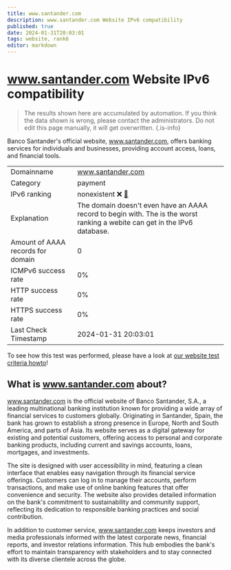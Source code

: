```yaml
---
title: www.santander.com
description: www.santander.com Website IPv6 compatibility
published: true
date: 2024-01-31T20:03:01
tags: website, rank6
editor: markdown
---
```


# www.santander.com Website IPv6 compatibility

> The results shown here are accumulated by automation. If you think the data shown is wrong, please contact the administrators. 
> Do not edit this page manually, it will get overwritten.
{.is-info}

Banco Santander's official website, www.santander.com, offers banking services for individuals and businesses, providing account access, loans, and financial tools.


|   |   |
| - | - |
| Domainname | www.santander.com
| Category | payment |
| IPv6 ranking | nonexistent :x: [🔗](/howto/ranking) |
| Explanation | The domain doesn't even have an AAAA record to begin with. The is the worst ranking a webite can get in the IPv6 database. |
| Amount of AAAA records for domain | 0 |
| ICMPv6 success rate | 0%|
| HTTP success rate | 0% |
| HTTPS success rate | 0% |
| Last Check Timestamp | 2024-01-31 20:03:01 |

To see how this test was performed, please have a look at [our website test criteria howto](/howto/testcriteria/website)!


## What is www.santander.com about?
www.santander.com is the official website of Banco Santander, S.A., a leading multinational banking institution known for providing a wide array of financial services to customers globally. Originating in Santander, Spain, the bank has grown to establish a strong presence in Europe, North and South America, and parts of Asia. Its website serves as a digital gateway for existing and potential customers, offering access to personal and corporate banking products, including current and savings accounts, loans, mortgages, and investments.

The site is designed with user accessibility in mind, featuring a clean interface that enables easy navigation through its financial service offerings. Customers can log in to manage their accounts, perform transactions, and make use of online banking features that offer convenience and security. The website also provides detailed information on the bank's commitment to sustainability and community support, reflecting its dedication to responsible banking practices and social contribution.

In addition to customer service, www.santander.com keeps investors and media professionals informed with the latest corporate news, financial reports, and investor relations information. This hub embodies the bank's effort to maintain transparency with stakeholders and to stay connected with its diverse clientele across the globe.


